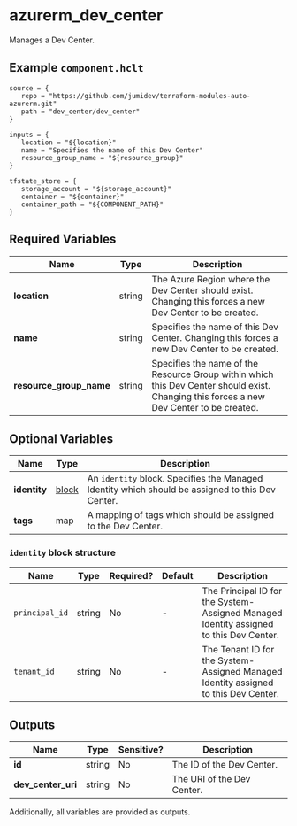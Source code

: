 # azurerm_dev_center

Manages a Dev Center.

## Example `component.hclt`

```hcl
source = {
   repo = "https://github.com/jumidev/terraform-modules-auto-azurerm.git"   
   path = "dev_center/dev_center"   
}

inputs = {
   location = "${location}"   
   name = "Specifies the name of this Dev Center"   
   resource_group_name = "${resource_group}"   
}

tfstate_store = {
   storage_account = "${storage_account}"   
   container = "${container}"   
   container_path = "${COMPONENT_PATH}"   
}

```

## Required Variables

| Name | Type |  Description |
| ---- | --------- |  ----------- |
| **location** | string |  The Azure Region where the Dev Center should exist. Changing this forces a new Dev Center to be created. | 
| **name** | string |  Specifies the name of this Dev Center. Changing this forces a new Dev Center to be created. | 
| **resource_group_name** | string |  Specifies the name of the Resource Group within which this Dev Center should exist. Changing this forces a new Dev Center to be created. | 

## Optional Variables

| Name | Type |  Description |
| ---- | --------- |  ----------- |
| **identity** | [block](#identity-block-structure) |  An `identity` block. Specifies the Managed Identity which should be assigned to this Dev Center. | 
| **tags** | map |  A mapping of tags which should be assigned to the Dev Center. | 

### `identity` block structure

| Name | Type | Required? | Default | Description |
| ---- | ---- | --------- | ------- | ----------- |
| `principal_id` | string | No | - | The Principal ID for the System-Assigned Managed Identity assigned to this Dev Center. |
| `tenant_id` | string | No | - | The Tenant ID for the System-Assigned Managed Identity assigned to this Dev Center. |



## Outputs

| Name | Type | Sensitive? | Description |
| ---- | ---- | --------- | --------- |
| **id** | string | No  | The ID of the Dev Center. | 
| **dev_center_uri** | string | No  | The URI of the Dev Center. | 

Additionally, all variables are provided as outputs.
